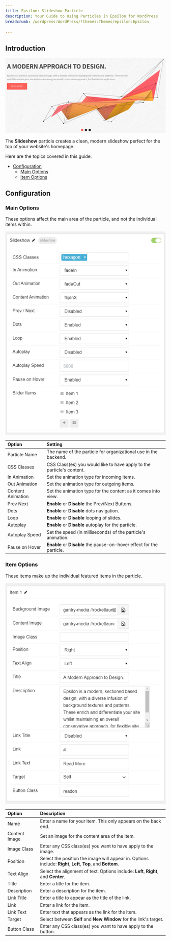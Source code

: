 ```yaml
---
title: Epsilon: Slideshow Particle
description: Your Guide to Using Particles in Epsilon for WordPress
breadcrumb: /wordpress:WordPress/!themes:Themes/epsilon:Epsilon

---
```


## Introduction

![](assets/particle_slideshow1.png)

The **Slideshow** particle creates a clean, modern slideshow perfect for the top of your website's homepage.

Here are the topics covered in this guide:

* [Configuration](#configuration)
    - [Main Options](#main-options)
    - [Item Options](#item-options)

## Configuration

### Main Options

These options affect the main area of the particle, and not the individual items within.

![](assets/particle_slideshow2.png)

| Option            | Setting                                                               |
|:----------------- |:--------------------------------------------------------------------- |
| Particle Name     | The name of the particle for organizational use in the backend.       |
| CSS Classes       | CSS Class(es) you would like to have apply to the particle's content. |
| In Animation      | Set the animation type for incoming items.                            |
| Out Animation     | Set the animation type for outgoing items.                            |
| Content Animation | Set the animation type for the content as it comes into view.         |
| Prev Next         | **Enable** or **Disable** the Prev/Next Buttons.                      |
| Dots              | **Enable** or **Disable** dots navigation.                            |
| Loop              | **Enable** or **Disable** looping of slides.                          |
| Autoplay          | **Enable** or **Disable** autoplay for the particle.                  |
| Autoplay Speed    | Set the speed (in milliseconds) of the particle's animation.          |
| Pause on Hover    | **Enable** or **Disable** the pause-on-hover effect for the particle. |

### Item Options

These items make up the individual featured items in the particle.

![](assets/particle_slideshow3.png)

| Option        | Description                                                                                                  |
|:------------- |:------------------------------------------------------------------------------------------------------------ |
| Name          | Enter a name for your item. This only appears on the back end.                                               |
| Content Image | Set an image for the content area of the item.                                                               |
| Image Class   | Enter any CSS class(es) you want to have apply to the image.                                                 |
| Position      | Select the position the image will appear in. Options include: **Right**, **Left**, **Top**, and **Bottom**. |
| Text Align    | Select the alignment of text. Options include: **Left**, **Right**, and **Center**.                          |
| Title         | Enter a title for the item.                                                                                  |
| Description   | Enter a description for the item.                                                                            |
| Link Title    | Enter a title to appear as the title of the link.                                                            |
| Link          | Enter a link for the item.                                                                                   |
| Link Text     | Enter text that appears as the link for the item.                                                            |
| Target        | Select between **Self** and **New Window** for the link's target.                                            |
| Button Class  | Enter any CSS class(es) you want to have apply to the button.                                                |
